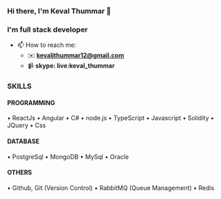 ### Hi there, I'm Keval Thummar 👋

### I'm full stack developer
<!--
**kevaljthummar/kevaljthummar** is a ✨ _special_ ✨ repository because its `README.md` (this file) appears on your GitHub profile.

Here are some ideas to get you started:
- 😄 Pronouns: ...
- ⚡ Fun fact: ...
- 🤔 I’m looking for help with AWS.
- 🔭 I’m currently working on Angular.
- 🌱 I’m currently learning React.
- 👯 I’m looking to collaborate on Angular & .NET.
- 💬 Ask me about Anything.
-->
- 📫 How to reach me: </br>
     - ✉️ **kevaljthummar12@gmail.com**</br>
     - :video_camera: **skype: live:keval_thummar**

### SKILLS
#### PROGRAMMING
• ReactJs
• Angular
• C#
• node.js
• TypeScript
• Javascript
• Solidity
• JQuery
• Css

#### DATABASE
• PostgreSql
• MongoDB
• MySql
• Oracle

#### OTHERS
• Github, Git (Version Control)
• RabbitMQ (Queue Management)
• Redis
  

